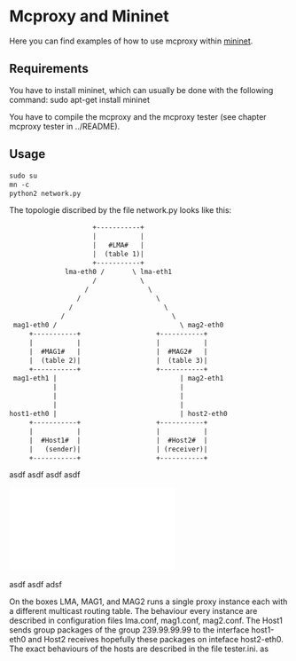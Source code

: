 <!--vim: set textwidth=80 formatoptions+=t wrapmargin=5 -->

Mcproxy and Mininet
===================
Here you can find examples of how to use mcproxy within [mininet](mininet.org).

Requirements
------------
You have to install mininet, which can usually be done with the following command:
    sudo apt-get install mininet
    
You have to compile the mcproxy and the mcproxy tester (see chapter mcproxy tester in ../README).

Usage   
-----   
    sudo su
    mn -c
    python2 network.py  



The topologie discribed by the file network.py looks like this:   
                  
                         +-----------+
                         |           |
                         |   #LMA#   |
                         |  (table 1)|
                         +-----------+
                  lma-eth0 /       \ lma-eth1         
                         /           \        
                       /               \      
                     /                   \    
                   /                       \  
                 /                           \
     mag1-eth0 /                               \ mag2-eth0
         +-----------+                   +-----------+
         |           |                   |           |
         |  #MAG1#   |                   |  #MAG2#   |
         |  (table 2)|                   |  (table 3)|
         +-----------+                   +-----------+
     mag1-eth1 |                               | mag2-eth1 
               |                               | 
               |                               | 
               |                               | 
    host1-eth0 |                               | host2-eth0 
         +-----------+                   +-----------+
         |           |                   |           |
         |  #Host1#  |                   |  #Host2#  |
         |   (sender)|                   | (receiver)|
         +-----------+                   +-----------+


asdf asdf asdf asdf 

![Bilby Stampede](figures/pmipv6.pdf)

asdf asdf adsf

On the boxes LMA, MAG1, and MAG2 runs a single proxy instance each with a
different multicast routing table. The behaviour every instance are described
in configuration files lma.conf, mag1.conf, mag2.conf.  The Host1 sends group
packages of the group 239.99.99.99 to the interface host1-eth0 and Host2
receives hopefully these packages on inteface host2-eth0. The exact behaviours
of the hosts are described in the file tester.ini. as
     
   
   
